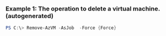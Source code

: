 
### Example 1: The operation to delete a virtual machine. (autogenerated)
```powershell
PS C:\> Remove-AzVM -AsJob  -Force {Force}

```


